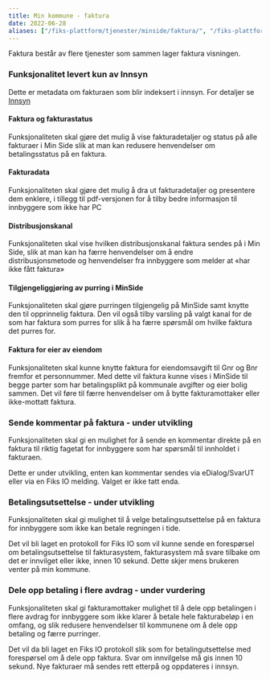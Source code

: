 ```yaml
---
title: Min kommune - faktura
date: 2022-06-28
aliases: ["/fiks-plattform/tjenester/minside/faktura/", "/fiks-plattform/tjenester/minkommune/faktura"]
---
```


Faktura består av flere tjenester som sammen lager faktura visningen.

### Funksjonalitet levert kun av Innsyn
Dette er metadata om fakturaen som blir indeksert i innsyn. For detaljer se  [Innsyn](/fiks-plattform/tjenester/innsyn/)

#### Faktura og fakturastatus 
Funksjonaliteten skal gjøre det mulig å vise fakturadetaljer og status på alle fakturaer i Min Side slik at man kan redusere henvendelser om betalingsstatus på en faktura. 


#### Fakturadata 
Funksjonaliteten skal gjøre det mulig å dra ut fakturadetaljer og presentere dem enklere, i tillegg til pdf-versjonen for å tilby bedre informasjon til innbyggere som ikke har PC 

#### Distribusjonskanal 
Funksjonaliteten skal vise hvilken distribusjonskanal faktura sendes på i Min Side, slik at man kan ha færre henvendelser om å endre distribusjonsmetode og henvendelser fra innbyggere som melder at «har ikke fått faktura» 

#### Tilgjengeliggjøring av purring i MinSide 
Funksjonaliteten skal gjøre purringen tilgjengelig på MinSide samt knytte den til opprinnelig faktura. Den vil også tilby varsling på valgt kanal for de som har faktura som purres for slik å ha færre spørsmål om hvilke faktura det purres for.

#### Faktura for eier av eiendom 
Funksjonaliteten skal kunne knytte faktura for eiendomsavgift til Gnr og Bnr fremfor et personnummer. Med dette vil faktura kunne vises i MinSide til begge parter som har betalingsplikt på kommunale avgifter og eier bolig sammen. Det vil føre til færre henvendelser om å bytte fakturamottaker eller ikke-mottatt faktura. 

### Sende kommentar på faktura - under utvikling 
Funksjonaliteten skal gi en mulighet for å sende en kommentar direkte på en faktura til riktig fagetat for innbyggere som har spørsmål til innholdet i fakturaen.

Dette er under utvikling, enten kan kommentar sendes via eDialog/SvarUT eller via en Fiks IO melding. Valget er ikke tatt enda.
 

### Betalingsutsettelse - under utvikling
Funksjonaliteten skal gi mulighet til å velge betalingsutsettelse på en faktura for innbyggere som ikke kan betale regningen i tide.

Det vil bli laget en protokoll for Fiks IO som vil kunne sende en forespørsel om betalingsutsettelse til fakturasystem, fakturasystem må svare tilbake om det er innvilget eller ikke, innen 10 sekund. Dette skjer mens brukeren venter på min kommune. 

### Dele opp betaling i flere avdrag - under vurdering

Funksjonaliteten skal gi fakturamottaker mulighet til å dele opp betalingen i flere avdrag for innbyggere som ikke klarer å betale hele fakturabeløp i en omfang, og slik redusere henvendelser til kommunene om å dele opp betaling og færre purringer.

Det vil da bli laget en Fiks IO protokoll slik som for betalingutsettelse med forespørsel om å dele opp faktura. Svar om innvilgelse må gis innen 10 sekund. Nye fakturaer må sendes rett etterpå og oppdateres i innsyn.  
